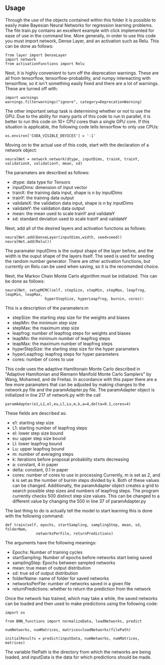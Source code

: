 ## Usage
Through the use of the objects contained within this folder it is possible to easily make Bayesian Neural Networks for regression learning problems. The file train.py contains an excellent example with click implemented for ease of use in the command line. More generally, in order to use this code you must import network, Dense Layer, and an activation such as Relu. This can be done as follows:
```
from layer import DenseLayer
import network
from activationFunctions import Relu
```
Next, it is highly convenient to turn off the deprecation warnings. These are all from tensorflow, tensorflow-probability, and numpy intereacting with tensorflow, so it isn't something easily fixed and there are a lot of warnings. These are turned off with:
```
import warnings
warnings.filterwarnings("ignore", category=DeprecationWarning) 
```
The other important setup task is determining whether or not to use the GPU. Due to the ability for many parts of this code to run in parallel, it is better to run this code on 10+ CPU cores than a single GPU core. If this situation is applicable, the following code tells tensorflow to only use CPUs:
```
os.environ['CUDA_VISIBLE_DEVICES'] = '-1'
```
Moving on to the actual use of this code, start with the declaration of a network object:
```
neuralNet = network.network(dtype, inputDims, trainX, trainY, validationX, validationY, mean, sd)
```
The paramaters are described as follows:
* dtype: data type for Tensors
* inputDims: dimension of input vector
* trainX: the training data input, shape is n by inputDims
* trainY: the training data output
* validateX: the validation data input, shape is n by inputDims
* validateY: the validation data output
* mean: the mean used to scale trainY and validateY
* sd: standard deviation used to scale trainY and validateY

Next, add all of the desired layers and activation functions as follows:
```
neuralNet.add(DenseLayer(inputDims,width, seed=seed))
neuralNet.add(Relu())
```
The paramater inputDims is the output shape of the layer before, and the width is the ouput shape of the layers itself. The seed is used for seeding the random number generator. There are other activation functions, but currently on Relu can be used when saving, so it is the recomended choice.

Next, the Markov Chain Monte Carlo algorithm must be initialized. This can be done as follows:
```
neuralNet. setupMCMC(self, stepSize, stepMin, stepMax, leapfrog, leapMin, leapMax,
                  hyperStepSize, hyperLeapfrog, burnin, cores):
```
This is a description of the paramaters:m 
* stepSize: the starting step size for the weights and biases
* stepMin: the minimum step size
* stepMax: the maximum step size
* leapfrog: number of leapfrog steps for weights and biases
* leapMin: the minimum number of leapfrog steps
* leapMax: the maximum number of leapfrog steps
* hyperStepSize: the starting step size for the hyper parameters
* hyperLeapfrog: leapfrog steps for hyper parameters
* cores: number of cores to use

This code uses the adaptive Hamlitonain Monte Carlo described in "Adaptive Hamiltonian and Riemann Manifold Monte Carlo Samplers" by Wang, Mohamed, and de Freitas. In accordance with this paper there are a few more paramaters that can be adjusted by making changes to the network.py file and the paramAdapter.py file. The paramAdapter object is initialized in line 217 of network.py with the call 
```
paramAdapter(e1,L1,el,eu,Ll,Lu,m,k,a=4,delta=0.1,cores=4)
```
These fields are described as:
* e1: starting step size
* L1: starting number of leapfrog steps
* el: lower step size bound
* eu: upper step size bound
* Ll: lower leapfrog bound
* Lu: upper leapfrog bound
* m: number of averaging steps
* k: iterations before proposal probability starts decreasing
* a: constant, 4 in paper
* delta: constant, 0.1 in paper
* cores: number of cores to use in processing
Currently, m is set as 2, and k is set as the number of burnin steps divided by k. Both of these values can be changed.
Additionally, the paramAdapter object creates a grid to search possible step sizes and numbers of leapfrog steps. The program currently checks 500 distinct step size values. This can be changed to a different value by changing the 500 in line 37 of paramAdapter.py


The last thing to do is actually tell the model to start learning this is done with the following command:
```
def train(self, epochs, startSampling, samplingStep, mean, sd, folderNam, 
              networksPerFile, returnPredictions)
```
The arguments have the following meanings:

* Epochs: Number of training cycles
* startSampling: Number of epochs before networks start being saved
* samplingStep: Epochs between sampled networks
* mean: true mean of output distribution
* sd: true sd of output distribution
* folderName: name of folder for saved networks
* networksPerFile: number of networks saved in a given file
* returnPredictions: whether to return the prediction from the network

Once the network has trained, which may take a while, the saved networks can be loaded and then used to make predictions using the following code:
```
import os

from BNN_functions import normalizeData, loadNetworks, predict

numNetworks, numMatrices, matrices=loadNetworks(filePath)

initialResults = predict(inputData, numNetworks, numMatrices, matrices)
```
The variable filePath is the directory from which the networks are being loaded, and inputData is the data for which predictions should be made.
